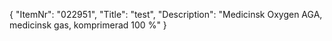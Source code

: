 {
  "ItemNr": "022951",
  "Title": "test",
  "Description": "Medicinsk Oxygen AGA, medicinsk gas, komprimerad 100 %"
}